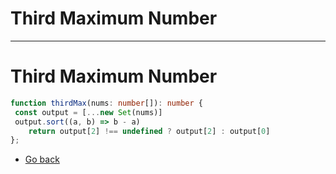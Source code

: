 # Third Maximum Number
---
# Third Maximum Number

```typescript
function thirdMax(nums: number[]): number {
 const output = [...new Set(nums)]
 output.sort((a, b) => b - a)
    return output[2] !== undefined ? output[2] : output[0]
};
```

* [Go back](../readme.md)